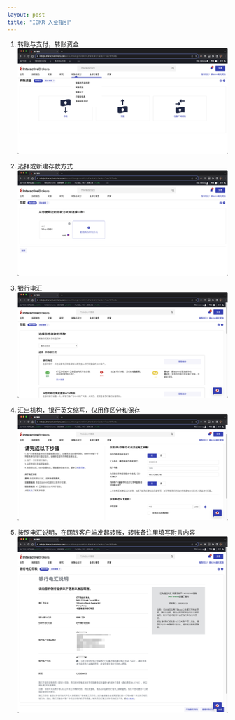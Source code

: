 ```yaml
---
layout: post
title: "IBKR 入金指引"
---
```


1. 转账与支付，转账资金
    ![](/assets/img/posts/2023-10-17/1.png)

1. 选择或新建存款方式
    ![](/assets/img/posts/2023-10-17/2.png)

1. 银行电汇
    ![](/assets/img/posts/2023-10-17/3.png)

1. 汇出机构，银行英文缩写，仅用作区分和保存
    ![](/assets/img/posts/2023-10-17/4.png)

1. 按照电汇说明，在网银客户端发起转账，转账备注里填写附言内容
    ![](/assets/img/posts/2023-10-17/5.png)

